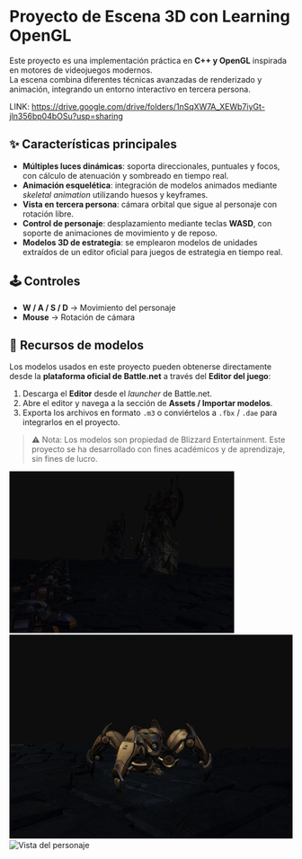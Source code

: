# Proyecto de Escena 3D con Learning OpenGL

Este proyecto es una implementación práctica en **C++ y OpenGL** inspirada en motores de videojuegos modernos.  
La escena combina diferentes técnicas avanzadas de renderizado y animación, integrando un entorno interactivo en tercera persona.

LINK: https://drive.google.com/drive/folders/1nSqXW7A_XEWb7iyGt-jln356bp04bOSu?usp=sharing

## ✨ Características principales

- **Múltiples luces dinámicas**: soporta direccionales, puntuales y focos, con cálculo de atenuación y sombreado en tiempo real.  
- **Animación esquelética**: integración de modelos animados mediante *skeletal animation* utilizando huesos y keyframes.  
- **Vista en tercera persona**: cámara orbital que sigue al personaje con rotación libre.  
- **Control de personaje**: desplazamiento mediante teclas **WASD**, con soporte de animaciones de movimiento y de reposo.  
- **Modelos 3D de estrategia**: se emplearon modelos de unidades extraídos de un editor oficial para juegos de estrategia en tiempo real.

## 🕹️ Controles

- **W / A / S / D** → Movimiento del personaje  
- **Mouse** → Rotación de cámara  

## 📂 Recursos de modelos

Los modelos usados en este proyecto pueden obtenerse directamente desde la **plataforma oficial de Battle.net** a través del **Editor del juego**:  

1. Descarga el **Editor** desde el *launcher* de Battle.net.  
2. Abre el editor y navega a la sección de **Assets / Importar modelos**.  
3. Exporta los archivos en formato `.m3` o conviértelos a `.fbx` / `.dae` para integrarlos en el proyecto.  

> ⚠️ Nota: Los modelos son propiedad de Blizzard Entertainment. Este proyecto se ha desarrollado con fines académicos y de aprendizaje, sin fines de lucro.


<img src="assets/Imagen1.png" alt="Skybox" width="400">
<img src="assets/Imagen2.png" alt="Animación" width="600">
<img src="assets/Gif_1.gif" alt="Vista del personaje" width="600"/>
